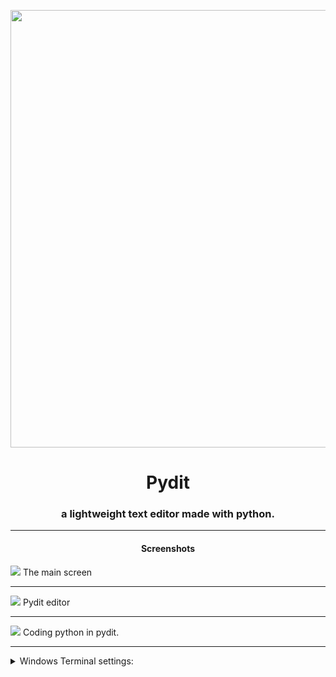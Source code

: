 
<p align="center"><img src="https://i.imgur.com/2Tnh4ct.png" height="700px"></p>
<span><h1 align="center">Pydit</h1>
<h3 align="center">a lightweight text editor made with python.</h1>

------

<h4 align="center">Screenshots</h4>

<img src="https://i.imgur.com/oNQijHK.jpeg">
The main screen

------
<img src="https://i.imgur.com/FAfF30T.jpeg">
Pydit editor

-----
<img src="https://i.imgur.com/aMKWYin.jpeg">
Coding python in pydit.

------
<details>

<summary>Windows Terminal settings:</summary>

```
{
"acrylicOpacity":  0.96999999999999997,
"antialiasingMode":  "cleartype",
"backgroundImage":  "desktopWallpaper",
"backgroundImageOpacity":  0.46999999999999997,
"backgroundImageStretchMode":  "none",
"bellStyle":
[
"audible",
"window",
"taskbar"
],
"closeOnExit":  "never",
"colorScheme":  "Solarized Dark",
"commandline":  "C:\\Users\\hjdom\\OneDrive\\Documents\\pyUtils\\pydit\\start.bat",
"cursorHeight":  24,
"cursorShape":  "vintage",
"experimental.retroTerminalEffect":  false,
"fontFace":  "Hack NF",
"icon":  "C:\\Users\\hjdom\\OneDrive\\Pictures\\round_chrome_reader_mode_black_48dp.png",
"name":  "Pydit",
"padding":  "6",
"scrollbarState":  "visible",
"tabTitle":  "Pydit",
"useAcrylic":  true
}
```

</details>